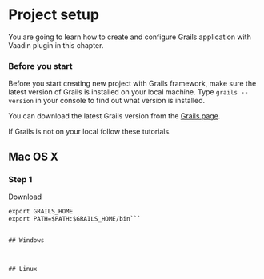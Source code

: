 # Project setup

You are going to learn how to create and configure Grails application with Vaadin plugin in this chapter.

### Before you start

Before you start creating new project with Grails framework, make sure the latest version of Grails is installed on your local machine. Type `grails --version` in your console to find out what version is installed.

You can download the latest Grails version from the [Grails page](https://grails.org/download.html).

If Grails is not on your local follow these tutorials.

## Mac OS X

### Step 1
Download 

```GRAILS_HOME=/Users/steve/Documents/Libraries/grails-3.1.7
export GRAILS_HOME
export PATH=$PATH:$GRAILS_HOME/bin```


## Windows



## Linux




